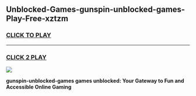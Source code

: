 
## Unblocked-Games-gunspin-unblocked-games-Play-Free-xztzm
<h3>
<a href="https://premium76.site?title=gunspin-unblocked-games&ref=23A">CLICK TO PLAY</a></h3>
<hr>

<h3>
<a href="https://premium76.site?title=gunspin-unblocked-games&ref=23A">CLICK 2 PLAY</a>
  
</h3>

<a href="https://premium76.site?title=gunspin-unblocked-games&ref=23A"><img src="https://clearcache.store/games.png"></a>


**gunspin-unblocked-games games unblocked: Your Gateway to Fun and Accessible Online Gaming**
